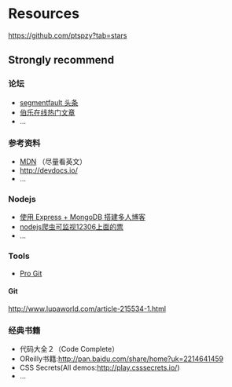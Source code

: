 # Resources

https://github.com/ptspzy?tab=stars

## Strongly recommend

### 论坛
- [segmentfault 头条](https://segmentfault.com/news)
- [伯乐在线热门文章](http://web.jobbole.com/)
- ...

### 参考资料
- [MDN](https://developer.mozilla.org/en-US/) （尽量看英文）
- http://devdocs.io/
- ...

### Nodejs
- [使用 Express + MongoDB 搭建多人博客](https://github.com/nswbmw/N-blog) 
- [nodejs爬虫可监视12306上面的票](https://github.com/Froguard/wt) 
- ...

### Tools

- [Pro Git](https://github.com/progit/progit)


#### Git

http://www.lupaworld.com/article-215534-1.html

### 经典书籍

- 代码大全２（Code Complete）
- OReilly书籍:http://pan.baidu.com/share/home?uk=2214641459
- CSS Secrets(All demos:http://play.csssecrets.io/)
- ...
